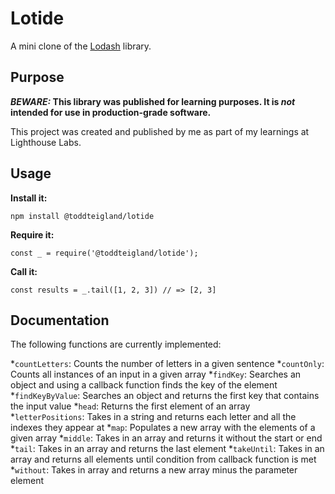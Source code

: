 # Lotide

A mini clone of the [Lodash](https://lodash.com) library.

## Purpose

**_BEWARE:_ This library was published for learning purposes. It is _not_ intended for use in production-grade software.**

This project was created and published by me as part of my learnings at Lighthouse Labs. 

## Usage

**Install it:**

`npm install @toddteigland/lotide`

**Require it:**

`const _ = require('@toddteigland/lotide');`

**Call it:**

`const results = _.tail([1, 2, 3]) // => [2, 3]`

## Documentation

The following functions are currently implemented:

*`countLetters`: Counts the number of letters in a given sentence
*`countOnly`: Counts all instances of an input in a given array
*`findKey`: Searches an object and using a callback function finds the key of the element
*`findKeyByValue`: Searches an object and returns the first key that contains the input value
*`head`: Returns the first element of an array
*`letterPositions`: Takes in a string and returns each letter and all the indexes they appear at
*`map`: Populates a new array with the elements of a given array
*`middle`: Takes in an array and returns it without the start or end
*`tail`: Takes in an array and returns the last element
*`takeUntil`: Takes in an array and returns all elements until condition from callback function is met
*`without`: Takes in array and returns a new array minus the parameter element